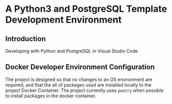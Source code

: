 # A Python3 and PostgreSQL Template Development Environment

## Introduction

Developing with Python and PostgreSQL in Visual Studio Code

## Docker Developer Environment Configuration

The project is designed so that no changes to an OS environment are required, and that the all of packages used are installed locally to the project Docker Container.  The project currently uses `poetry` when possible to install packages in the docker container.
